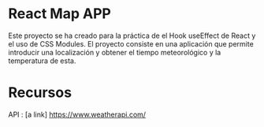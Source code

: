 # React Map APP
Este proyecto se ha creado para la práctica de el Hook useEffect de React y el uso de CSS Modules.
El proyecto consiste en una aplicación que permite introducir una localización y obtener el tiempo meteorológico y la temperatura de esta.

# Recursos 
API : [a link] https://www.weatherapi.com/
